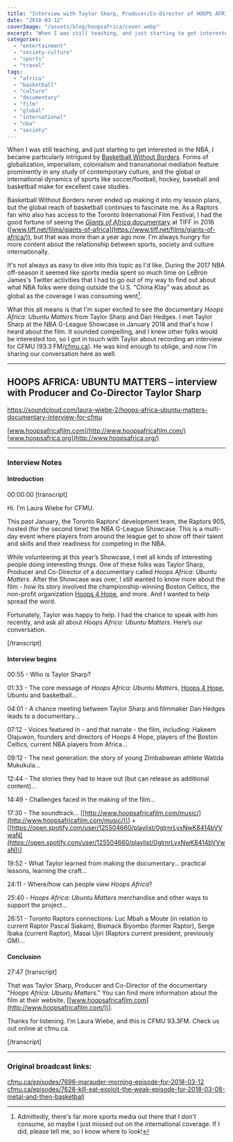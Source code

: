 ```yaml
---
title: "Interview with Taylor Sharp, Producer/Co-Director of HOOPS AFRICA: UBUNTU MATTERS"
date: "2018-03-12"
coverImage: "/assets/blog/hoopsafrica/cover.webp"
excerpt: "When I was still teaching, and just starting to get interested in the NBA, I became particularly intrigued by Basketball Without Borders. Forms of globalization, imperialism, colonialism and transnational mediation feature prominently in any study of contemporary culture"
categories:
  - "entertainment"
  - "society-culture"
  - "sports"
  - "travel"
tags:
  - "africa"
  - "basketball"
  - "culture"
  - "documentary"
  - "film"
  - "global"
  - "international"
  - "nba"
  - "society"
---
```


When I was still teaching, and just starting to get interested in the NBA, I became particularly intrigued by [Basketball Without Borders](http://global.nba.com/basketball-without-borders/). Forms of globalization, imperialism, colonialism and transnational mediation feature prominently in any study of contemporary culture, and the global or international dynamics of sports like soccer/football, hockey, baseball and basketball make for excellent case studies.

Basketball Without Borders never ended up making it into my lesson plans, but the global reach of basketball continues to fascinate me. As a Raptors fan who also has access to the Toronto International Film Festival, I had the good fortune of seeing the [_Giants of Africa_ documentary](https://giantsofafrica.org/thefilm/) at TIFF in 2016 ([www.tiff.net/films/giants-of-africa](https://www.tiff.net/films/giants-of-africa/)), but that was more than a year ago now. I'm always hungry for more content about the relationship between sports, society and culture internationally.

It's not always as easy to dive into this topic as I'd like. During the 2017 NBA off-season it seemed like sports media spent so much time on LeBron James's Twitter activities that I had to go out of my way to find out about what NBA folks were doing outside the U.S. "China Klay" was about as global as the coverage I was consuming went[^1].

What this all means is that I'm super excited to see the documentary _Hoops Africa: Ubuntu Matters_ from Taylor Sharp and Dan Hedges. I met Taylor Sharp at the NBA G-League Showcase in January 2018 and that's how I heard about the film. It sounded compelling, and I knew other folks would be interested too, so I got in touch with Taylor about recording an interview for CFMU (93.3 FM/[cfmu.ca](http://cfmu.ca/)). He was kind enough to oblige, and now I'm sharing our conversation here as well.

* * *

## HOOPS AFRICA: UBUNTU MATTERS – interview with Producer and Co-Director Taylor Sharp

https://soundcloud.com/laura-wiebe-2/hoops-africa-ubuntu-matters-documentary-interview-for-cfmu

[www.hoopsafricafilm.com](http://www.hoopsafricafilm.com/) [www.hoopsafrica.org](http://www.hoopsafrica.org/)

* * *

### Interview Notes

#### Introduction

00:00:00 \[transcript\]

Hi. I’m Laura Wiebe for CFMU.

This past January, the Toronto Raptors’ development team, the Raptors 905, hosted (for the second time) the NBA G-League Showcase. This is a multi-day event where players from around the league get to show off their talent and skills and their readiness for competing in the NBA.

While volunteering at this year’s Showcase, I met all kinds of interesting people doing interesting things. One of these folks was Taylor Sharp, Producer and Co-Director of a documentary called _Hoops Africa: Ubuntu Matters_. After the Showcase was over, I still wanted to know more about the film - how its story involved the championship-winning Boston Celtics, the non-profit organization [Hoops 4 Hope](http://www.hoopsafrica.org/), and more. And I wanted to help spread the word.

Fortunately, Taylor was happy to help. I had the chance to speak with him recently, and ask all about _Hoops Africa: Ubuntu Matters_. Here’s our conversation.

\[/transcript\]

#### Interview begins

00:55 - Who is Taylor Sharp?

01:33 - The core message of _Hoops Africa: Ubuntu Matters_, [Hoops 4 Hope](http://www.hoopsafrica.org/), Ubuntu and basketball...

04:01 - A chance meeting between Taylor Sharp and filmmaker Dan Hedges leads to a documentary…

07:12 - Voices featured in - and that narrate - the film, including: Hakeem Olajuwon, founders and directors of Hoops 4 Hope, players of the Boston Celtics, current NBA players from Africa…  

09:12 - The next generation: the story of young Zimbabwean athlete Watida Mukukula…  

12:44 - The stories they had to leave out (but can release as additional content)...

14:49 - Challenges faced in the making of the film…

17:30 - The soundtrack… \[[http://www.hoopsafricafilm.com/music/](http://www.hoopsafricafilm.com/music/)\] +\[[https://open.spotify.com/user/125504660/playlist/0glrnrLyxNwK8414bVVwaN](https://open.spotify.com/user/125504660/playlist/0glrnrLyxNwK8414bVVwaN)\]

19:52 - What Taylor learned from making the documentary… practical lessons, learning the craft…

24:11 - Where/how can people view _Hoops Africa_?

25:40 - _Hoops Africa: Ubuntu Matters_ merchandise and other ways to support the project...

26:51 - Toronto Raptors connections: Luc Mbah a Moute (in relation to current Raptor Pascal Siakam), Bismack Biyombo (former Raptor), Serge Ibaka (current Raptor), Masai Ujiri (Raptors current president, previously GM)...

#### Conclusion

27:47 \[transcript\]

That was Taylor Sharp, Producer and Co-Director of the documentary "_Hoops Africa: Ubuntu Matters_." You can find more information about the film at their website, \[[www.hoopsafricafilm.com](http://www.hoopsafricafilm.com/)\].

Thanks for listening. I’m Laura Wiebe, and this is CFMU 93.3FM. Check us out online at cfmu.ca.

\[/transcript\]

* * *

### Original broadcast links:

[cfmu.ca/episodes/7696-marauder-morning-episode-for-2018-03-12](http://cfmu.ca/episodes/7696-marauder-morning-episode-for-2018-03-12) [cfmu.ca/episodes/7628-kill-eat-exploit-the-weak-episode-for-2018-03-08-metal-and-then-basketball](http://cfmu.ca/episodes/7628-kill-eat-exploit-the-weak-episode-for-2018-03-08-metal-and-then-basketball)


[^1]: Admittedly, there's far more sports media out there that I _don't_ consume, so maybe I just missed out on the international coverage. If I did, please tell me, so I know where to look!
